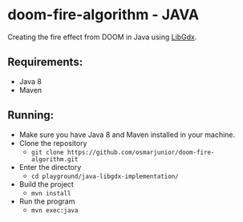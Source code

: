 
# doom-fire-algorithm - JAVA

Creating the fire effect from DOOM in Java using [LibGdx](https://github.com/libgdx/libgdx).

## Requirements:

-   Java 8
-   Maven

## Running:

-   Make sure you have Java 8 and Maven installed in your machine.
-   Clone the repository
    -   `git clone https://github.com/osmarjunior/doom-fire-algorithm.git`
-   Enter the directory
    -   `cd playground/java-libgdx-implementation/`
-   Build the project
    -   `mvn install`
-   Run the program
    -   `mvn exec:java`
    

